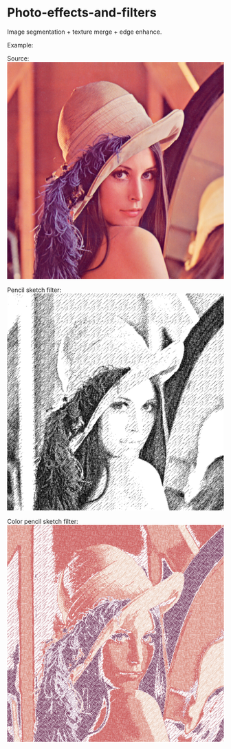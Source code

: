 # Photo-effects-and-filters

Image segmentation + texture merge + edge enhance.

Example:
  
  Source:
  ![image](https://github.com/HuinanJ/Photo-effects-and-filters/raw/master/Lenna.png)
  
  Pencil sketch filter:
  ![image](https://github.com/HuinanJ/Photo-effects-and-filters/raw/master/pencil.png)
  
  Color pencil sketch filter:
  ![image](https://github.com/HuinanJ/Photo-effects-and-filters/raw/master/colorPencil.png)
